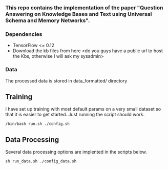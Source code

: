 ### This repo contains the implementation of the paper "Question Answering on Knowledge Bases and Text using Universal Schema and Memory Networks".

### Dependencies
* TensorFlow <= 0.12
* Download the kb files from here <do you guys have a public url to host the Kbs, otherwise I will ask my sysadmin>

### Data
The processed data is stored in data_formatted/ directory

## Training
I have set up training with most default params on a very small dataset so that it is easier to get started. Just running the script should work.
```
/bin/bash run.sh ./config.sh
```

## Data Processing
Several data processing options are implented in the scripts below.
```
sh run_data.sh ./config_data.sh
```


